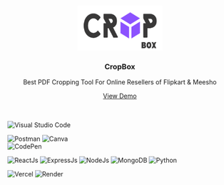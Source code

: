 <div align="center">
  <a href="https://github.com/othneildrew/Best-README-Template">
    <img src="client/src/cropbox.png" alt="Logo" width="190" height="100">
  </a>

  <h3 align="center">CropBox</h3>

  <p align="center">
   Best PDF Cropping Tool For Online Resellers of Flipkart & Meesho
    <br />
  </p>
  <a  href="https://cropbox.vercel.app" target="_blank" >View Demo</a>
</div>

<br>
<br>

                                                                           
  ![Visual Studio Code](https://img.shields.io/badge/Visual%20Studio%20Code-0078d7.svg?style=for-the-badge&logo=visual-studio-code&logoColor=white)

  ![Postman](https://img.shields.io/badge/Postman-FF6C37?style=for-the-badge&logo=postman&logoColor=white)
  ![Canva](https://img.shields.io/badge/Canva-%2300C4CC.svg?style=for-the-badge&logo=Canva&logoColor=white)     
  ![CodePen](https://img.shields.io/badge/Codepen-000000?style=for-the-badge&logo=codepen&logoColor=white)

  
    
  ![ReactJs](https://img.shields.io/badge/React-20232A?style=for-the-badge&logo=react&logoColor=61DAFB)
  ![ExpressJs](	https://img.shields.io/badge/Express.js-404D59?style=for-the-badge)
  ![NodeJs](https://img.shields.io/badge/Node.js-43853D?style=for-the-badge&logo=node.js&logoColor=white)
  ![MongoDB](https://img.shields.io/badge/MongoDB-4EA94B?style=for-the-badge&logo=mongodb&logoColor=white)
  ![Python](https://img.shields.io/badge/Python-3776AB?style=for-the-badge&logo=python&logoColor=white)

   	

  ![Vercel](https://img.shields.io/badge/Vercel-000000?style=for-the-badge&logo=vercel&logoColor=white)
  ![Render](https://img.shields.io/badge/Render_Cloud-4EA94B?style=for-the-badge&logo=render&logoColor=white)
